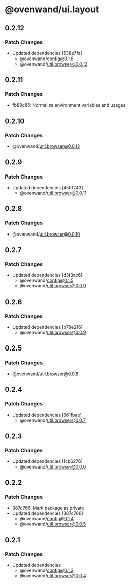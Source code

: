# @ovenwand/ui.layout

## 0.2.12

### Patch Changes

- Updated dependencies [538e7fa]
  - @ovenwand/config@0.1.6
  - @ovenwand/util.browser@0.0.12

## 0.2.11

### Patch Changes

- fb89c85: Normalize environment variables and usages

## 0.2.10

### Patch Changes

- @ovenwand/util.browser@0.0.12

## 0.2.9

### Patch Changes

- Updated dependencies [450f243]
  - @ovenwand/util.browser@0.0.11

## 0.2.8

### Patch Changes

- @ovenwand/util.browser@0.0.10

## 0.2.7

### Patch Changes

- Updated dependencies [d3f3ac6]
  - @ovenwand/config@0.1.5
  - @ovenwand/util.browser@0.0.9

## 0.2.6

### Patch Changes

- Updated dependencies [b78e216]
  - @ovenwand/util.browser@0.0.9

## 0.2.5

### Patch Changes

- @ovenwand/util.browser@0.0.8

## 0.2.4

### Patch Changes

- Updated dependencies [661fbae]
  - @ovenwand/util.browser@0.0.7

## 0.2.3

### Patch Changes

- Updated dependencies [1cb6276]
  - @ovenwand/util.browser@0.0.6

## 0.2.2

### Patch Changes

- 387c766: Mark package as private
- Updated dependencies [387c766]
  - @ovenwand/config@0.1.4
  - @ovenwand/util.browser@0.0.5

## 0.2.1

### Patch Changes

- Updated dependencies
  - @ovenwand/config@0.1.3
  - @ovenwand/util.browser@0.0.4
